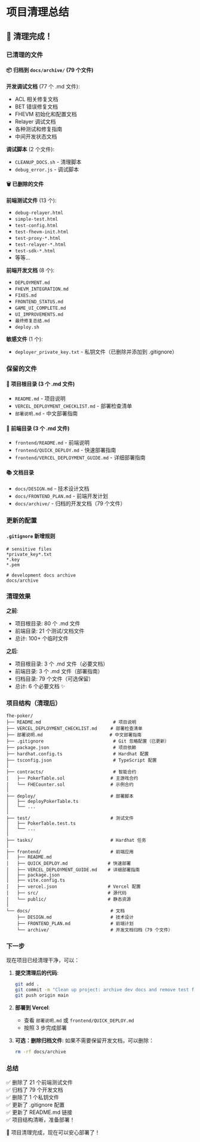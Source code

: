 # 项目清理总结

## 🧹 清理完成！

### 已清理的文件

#### 📦 归档到 `docs/archive/` (79 个文件)

**开发调试文档** (77 个 .md 文件):
- ACL 相关修复文档
- BET 错误修复文档
- FHEVM 初始化和配置文档
- Relayer 调试文档
- 各种测试和修复指南
- 中间开发状态文档

**调试脚本** (2 个文件):
- `CLEANUP_DOCS.sh` - 清理脚本
- `debug_error.js` - 调试脚本

#### 🗑️ 已删除的文件

**前端测试文件** (13 个):
- `debug-relayer.html`
- `simple-test.html`
- `test-config.html`
- `test-fhevm-init.html`
- `test-proxy-*.html`
- `test-relayer-*.html`
- `test-sdk-*.html`
- 等等...

**前端开发文档** (8 个):
- `DEPLOYMENT.md`
- `FHEVM_INTEGRATION.md`
- `FIXES.md`
- `FRONTEND_STATUS.md`
- `GAME_UI_COMPLETE.md`
- `UI_IMPROVEMENTS.md`
- `最终修复总结.md`
- `deploy.sh`

**敏感文件** (1 个):
- `deployer_private_key.txt` - 私钥文件（已删除并添加到 .gitignore）

### 保留的文件

#### 📄 项目根目录 (3 个 .md 文件)
- `README.md` - 项目说明
- `VERCEL_DEPLOYMENT_CHECKLIST.md` - 部署检查清单
- `部署说明.md` - 中文部署指南

#### 📁 前端目录 (3 个 .md 文件)
- `frontend/README.md` - 前端说明
- `frontend/QUICK_DEPLOY.md` - 快速部署指南
- `frontend/VERCEL_DEPLOYMENT_GUIDE.md` - 详细部署指南

#### 📚 文档目录
- `docs/DESIGN.md` - 技术设计文档
- `docs/FRONTEND_PLAN.md` - 前端开发计划
- `docs/archive/` - 归档的开发文档（79 个文件）

### 更新的配置

#### `.gitignore` 新增规则
```gitignore
# sensitive files
*private_key*.txt
*.key
*.pem

# development docs archive
docs/archive
```

### 清理效果

**之前**:
- 项目根目录: 80 个 .md 文件
- 前端目录: 21 个测试/文档文件
- 总计: 100+ 个临时文件

**之后**:
- 项目根目录: 3 个 .md 文件（必要文档）
- 前端目录: 3 个 .md 文件（部署指南）
- 归档目录: 79 个文件（可选保留）
- 总计: 6 个必要文档 ✨

### 项目结构（清理后）

```
fhe-poker/
├── README.md                           # 项目说明
├── VERCEL_DEPLOYMENT_CHECKLIST.md     # 部署检查清单
├── 部署说明.md                         # 中文部署指南
├── .gitignore                          # Git 忽略配置（已更新）
├── package.json                        # 项目依赖
├── hardhat.config.ts                   # Hardhat 配置
├── tsconfig.json                       # TypeScript 配置
│
├── contracts/                          # 智能合约
│   ├── PokerTable.sol                 # 主游戏合约
│   └── FHECounter.sol                 # 示例合约
│
├── deploy/                            # 部署脚本
│   ├── deployPokerTable.ts
│   └── ...
│
├── test/                              # 测试文件
│   ├── PokerTable.test.ts
│   └── ...
│
├── tasks/                             # Hardhat 任务
│
├── frontend/                          # 前端应用
│   ├── README.md
│   ├── QUICK_DEPLOY.md               # 快速部署
│   ├── VERCEL_DEPLOYMENT_GUIDE.md    # 详细部署指南
│   ├── package.json
│   ├── vite.config.ts
│   ├── vercel.json                   # Vercel 配置
│   ├── src/                          # 源代码
│   └── public/                       # 静态资源
│
└── docs/                              # 文档
    ├── DESIGN.md                      # 技术设计
    ├── FRONTEND_PLAN.md               # 前端计划
    └── archive/                       # 开发文档归档（79 个文件）
```

### 下一步

现在项目已经清理干净，可以：

1. **提交清理后的代码**:
   ```bash
   git add .
   git commit -m "Clean up project: archive dev docs and remove test files"
   git push origin main
   ```

2. **部署到 Vercel**:
   - 查看 `部署说明.md` 或 `frontend/QUICK_DEPLOY.md`
   - 按照 3 步完成部署

3. **可选：删除归档文件**:
   如果不需要保留开发文档，可以删除：
   ```bash
   rm -rf docs/archive
   ```

### 总结

✅ 删除了 21 个前端测试文件  
✅ 归档了 79 个开发文档  
✅ 删除了 1 个私钥文件  
✅ 更新了 .gitignore 配置  
✅ 更新了 README.md 链接  
✅ 项目结构清晰，准备部署！

🎉 项目清理完成，现在可以安心部署了！

